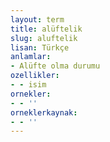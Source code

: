 ```yaml
---
layout: term
title: alüftelik
slug: aluftelik
lisan: Türkçe
anlamlar:
- Alüfte olma durumu
ozellikler:
- - isim
ornekler:
- - ''
orneklerkaynak:
- - ''
---
```

